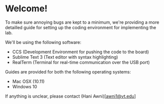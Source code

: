 # Welcome!

To make sure annoying bugs are kept to a minimum, we're providing a more detailled guide for setting up the coding environment for implementing the lab.

We'll be using the following software:
- CCS (Development Environment for pushing the code to the board)
- Sublime Text 3 (Text editor with syntax highlighting)
- RealTerm (Terminal for real-time communication over the USB port)

Guides are provided for both the following operating systems:
- Mac OSX (10.11)
- Windows 10

If anything is unclear, please contact (Hani Awni)[awni1@vt.edu]